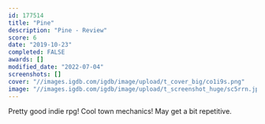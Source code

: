 ```yaml
---
id: 177514
title: "Pine"
description: "Pine - Review"
score: 6
date: "2019-10-23"
completed: FALSE
awards: []
modified_date: "2022-07-04"
screenshots: []
cover: "//images.igdb.com/igdb/image/upload/t_cover_big/co1i9s.png"
image: "//images.igdb.com/igdb/image/upload/t_screenshot_huge/sc5rrn.jpg"
---
```

Pretty good indie rpg! Cool town mechanics! May get a bit repetitive.